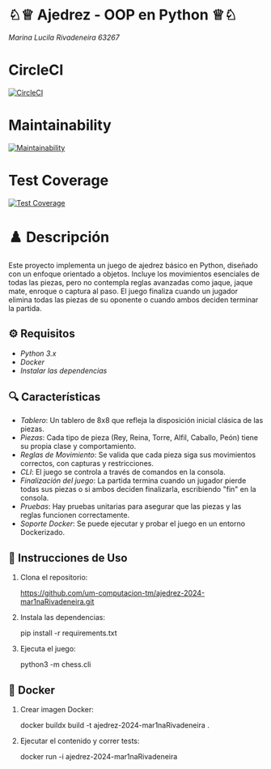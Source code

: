 # ♘♕ Ajedrez - OOP en Python ♕♘
*Marina Lucila Rivadeneira*
*63267*

# CircleCI
[![CircleCI](https://dl.circleci.com/status-badge/img/gh/um-computacion-tm/ajedrez-2024-mar1naRivadeneira/tree/main.svg?style=svg)](https://dl.circleci.com/status-badge/redirect/gh/um-computacion-tm/ajedrez-2024-mar1naRivadeneira/tree/main)

# Maintainability 
[![Maintainability](https://api.codeclimate.com/v1/badges/fd901bfd7f32f49569e7/maintainability)](https://codeclimate.com/github/um-computacion-tm/ajedrez-2024-mar1naRivadeneira/maintainability)

# Test Coverage 
[![Test Coverage](https://api.codeclimate.com/v1/badges/fd901bfd7f32f49569e7/test_coverage)](https://codeclimate.com/github/um-computacion-tm/ajedrez-2024-mar1naRivadeneira/test_coverage)

# ♟️ Descripción

Este proyecto implementa un juego de ajedrez básico en Python, diseñado con un enfoque orientado a objetos. Incluye los movimientos esenciales de todas las piezas, pero no contempla reglas avanzadas como jaque, jaque mate, enroque o captura al paso. El juego finaliza cuando un jugador elimina todas las piezas de su oponente o cuando ambos deciden terminar la partida.

## ⚙️ Requisitos

- *Python 3.x*
- *Docker*
- *Instalar las dependencias*

## 🔍 Características

- *Tablero*: Un tablero de 8x8 que refleja la disposición inicial clásica de las piezas.
- *Piezas*: Cada tipo de pieza (Rey, Reina, Torre, Alfil, Caballo, Peón) tiene su propia clase y comportamiento.
- *Reglas de Movimiento*: Se valida que cada pieza siga sus movimientos correctos, con capturas y restricciones.
- *CLI*: El juego se controla a través de comandos en la consola.
- *Finalización del juego*: La partida termina cuando un jugador pierde todas sus piezas o si ambos deciden finalizarla, escribiendo "fin" en la consola.
- *Pruebas*: Hay pruebas unitarias para asegurar que las piezas y las reglas funcionen correctamente.
- *Soporte Docker*: Se puede ejecutar y probar el juego en un entorno Dockerizado.

## 🚀 Instrucciones de Uso

1. Clona el repositorio:

   https://github.com/um-computacion-tm/ajedrez-2024-mar1naRivadeneira.git

2. Instala las dependencias:

   pip install -r requirements.txt

3. Ejecuta el juego:

   python3 -m chess.cli

## 🐳 Docker

1. Crear imagen Docker:

   docker buildx build -t ajedrez-2024-mar1naRivadeneira .

2. Ejecutar el contenido y correr tests:

   docker run -i ajedrez-2024-mar1naRivadeneira
